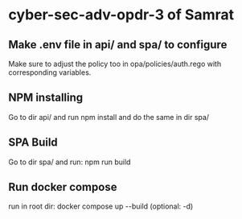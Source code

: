 # cyber-sec-adv-opdr-3 of Samrat

## Make .env file in api/ and spa/ to configure

Make sure to adjust the policy too in opa/policies/auth.rego with corresponding variables.

## NPM installing

Go to dir api/ and run npm install and do the same in dir spa/

## SPA Build

Go to dir spa/ and run: npm run build

## Run docker compose

run in root dir: docker compose up --build (optional: -d)